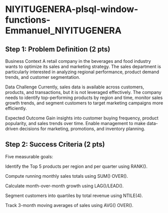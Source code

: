 # NIYITUGENERA-plsql-window-functions-Emmanuel_NIYITUGENERA
## Step 1: Problem Definition (2 pts)

Business Context
A retail company in the beverages and food industry wants to optimize its sales and marketing strategy. The sales department is particularly interested in analyzing regional performance, product demand trends, and customer segmentation.

Data Challenge
Currently, sales data is available across customers, products, and transactions, but it is not leveraged effectively. The company needs to identify top-performing products by region and time, monitor sales growth trends, and segment customers to target marketing campaigns more efficiently.

Expected Outcome
Gain insights into customer buying frequency, product popularity, and sales trends over time. Enable management to make data-driven decisions for marketing, promotions, and inventory planning.

## Step 2: Success Criteria (2 pts)

Five measurable goals:

Identify the Top 5 products per region and per quarter using RANK().

Compute running monthly sales totals using SUM() OVER().

Calculate month-over-month growth using LAG()/LEAD().

Segment customers into quartiles by total revenue using NTILE(4).

Track 3-month moving averages of sales using AVG() OVER().
